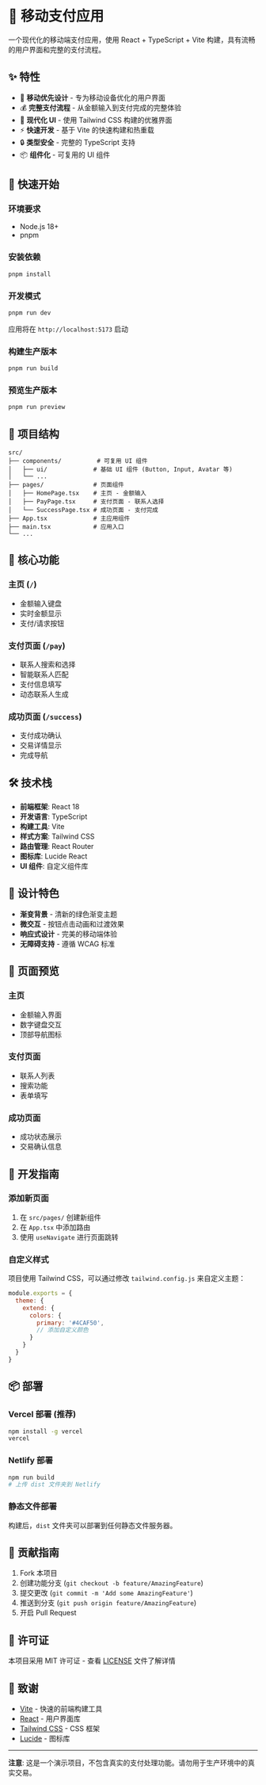 # 💸 移动支付应用

一个现代化的移动端支付应用，使用 React + TypeScript + Vite 构建，具有流畅的用户界面和完整的支付流程。

## ✨ 特性

- 📱 **移动优先设计** - 专为移动设备优化的用户界面
- 💰 **完整支付流程** - 从金额输入到支付完成的完整体验
- 🎨 **现代化 UI** - 使用 Tailwind CSS 构建的优雅界面
- ⚡ **快速开发** - 基于 Vite 的快速构建和热重载
- 🔒 **类型安全** - 完整的 TypeScript 支持
- 📦 **组件化** - 可复用的 UI 组件

## 🚀 快速开始

### 环境要求

- Node.js 18+ 
- pnpm

### 安装依赖

```bash
pnpm install
```

### 开发模式

```bash
pnpm run dev
```

应用将在 `http://localhost:5173` 启动

### 构建生产版本

```bash
pnpm run build
```

### 预览生产版本

```bash
pnpm run preview
```

## 📁 项目结构

```
src/
├── components/          # 可复用 UI 组件
│   ├── ui/             # 基础 UI 组件 (Button, Input, Avatar 等)
│   └── ...
├── pages/              # 页面组件
│   ├── HomePage.tsx    # 主页 - 金额输入
│   ├── PayPage.tsx     # 支付页面 - 联系人选择
│   └── SuccessPage.tsx # 成功页面 - 支付完成
├── App.tsx             # 主应用组件
├── main.tsx            # 应用入口
└── ...
```

## 🎯 核心功能

### 主页 (`/`)
- 金额输入键盘
- 实时金额显示
- 支付/请求按钮

### 支付页面 (`/pay`)
- 联系人搜索和选择
- 智能联系人匹配
- 支付信息填写
- 动态联系人生成

### 成功页面 (`/success`)
- 支付成功确认
- 交易详情显示
- 完成导航

## 🛠 技术栈

- **前端框架**: React 18
- **开发语言**: TypeScript
- **构建工具**: Vite
- **样式方案**: Tailwind CSS
- **路由管理**: React Router
- **图标库**: Lucide React
- **UI 组件**: 自定义组件库

## 🎨 设计特色

- **渐变背景** - 清新的绿色渐变主题
- **微交互** - 按钮点击动画和过渡效果
- **响应式设计** - 完美的移动端体验
- **无障碍支持** - 遵循 WCAG 标准

## 📱 页面预览

### 主页
- 金额输入界面
- 数字键盘交互
- 顶部导航图标

### 支付页面  
- 联系人列表
- 搜索功能
- 表单填写

### 成功页面
- 成功状态展示
- 交易确认信息

## 🔧 开发指南

### 添加新页面

1. 在 `src/pages/` 创建新组件
2. 在 `App.tsx` 中添加路由
3. 使用 `useNavigate` 进行页面跳转

### 自定义样式

项目使用 Tailwind CSS，可以通过修改 `tailwind.config.js` 来自定义主题：

```js
module.exports = {
  theme: {
    extend: {
      colors: {
        primary: '#4CAF50',
        // 添加自定义颜色
      }
    }
  }
}
```

## 📦 部署

### Vercel 部署 (推荐)

```bash
npm install -g vercel
vercel
```

### Netlify 部署

```bash
npm run build
# 上传 dist 文件夹到 Netlify
```

### 静态文件部署

构建后，`dist` 文件夹可以部署到任何静态文件服务器。

## 🤝 贡献指南

1. Fork 本项目
2. 创建功能分支 (`git checkout -b feature/AmazingFeature`)
3. 提交更改 (`git commit -m 'Add some AmazingFeature'`)
4. 推送到分支 (`git push origin feature/AmazingFeature`)
5. 开启 Pull Request

## 📄 许可证

本项目采用 MIT 许可证 - 查看 [LICENSE](LICENSE) 文件了解详情

## 🙏 致谢

- [Vite](https://vitejs.dev/) - 快速的前端构建工具
- [React](https://reactjs.org/) - 用户界面库
- [Tailwind CSS](https://tailwindcss.com/) - CSS 框架
- [Lucide](https://lucide.dev/) - 图标库

---

**注意**: 这是一个演示项目，不包含真实的支付处理功能。请勿用于生产环境中的真实交易。